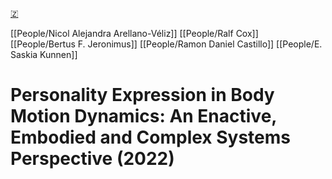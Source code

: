 [🇿](zotero://select/groups/5641742/items/WPA62J26)

[[People/Nicol  Alejandra Arellano-Véliz]] [[People/Ralf Cox]] [[People/Bertus  F. Jeronimus]] [[People/Ramon  Daniel Castillo]] [[People/E. Saskia Kunnen]] 
# Personality Expression in Body Motion Dynamics: An Enactive, Embodied and Complex Systems Perspective (2022)

